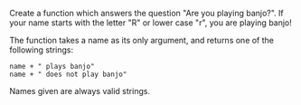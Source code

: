 Create a function which answers the question "Are you playing banjo?".
If your name starts with the letter "R" or lower case "r", you are playing banjo!

The function takes a name as its only argument, and returns one of the following strings:
```
name + " plays banjo"
name + " does not play banjo"
```
Names given are always valid strings.

